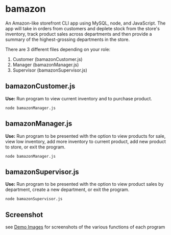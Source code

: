 # bamazon

An Amazon-like storefront CLI app using MySQL, node, and JavaScript. The app will take in orders from customers and deplete stock from the store's inventory, track product sales across departments and then provide a summary of the highest-grossing departments in the store.

There are 3 different files depending on your role:

1. Customer (bamazonCustomer.js)
2. Manager (bamazonManager.js)
3. Supervisor (bamazonSupervisor.js)

## bamazonCustomer.js
**Use:**
Run program to view current inventory and to purchase product.
```
node bamazonManager.js
```

## bamazonManager.js
**Use:**
Run program to be presented with the option to view products for sale, view low inventory, add more inventory to current product, add new product to store, or exit the program.

```
node bamazonManager.js
```

## bamazonSupervisor.js
**Use:**
Run program to be presented with the option to view product sales by department, create a new department, or exit the program.

```
node bamazonSupervisor.js
```

## Screenshot
see [Demo Images](https://github.com/gitKendra/bamazon/tree/master/demo_images) for screenshots of the various functions of each program
